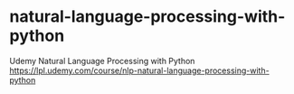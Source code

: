 # natural-language-processing-with-python
Udemy Natural Language Processing with Python https://lpl.udemy.com/course/nlp-natural-language-processing-with-python
